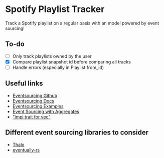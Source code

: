 # Spotify Playlist Tracker

Track a Spotify playlist on a regular basis with an model powered by event sourcing!

## To-do

- [ ] Only track playlists owned by the user
- [x] Compare playlist snapshot id before comparing all tracks
- [ ] Handle errors (especially in Playlist.from_id)

## Useful links

- [Eventsourcing Github](https://github.com/pholactery/eventsourcing)
- [Eventsourcing Docs](https://docs.rs/eventsourcing/latest/eventsourcing/)
- [Eventsourcing Examples](https://github.com/pholactery/eventsourcing/tree/master/examples)
- [Event Sourcing with Aggregates](https://medium.com/capital-one-tech/event-sourcing-with-aggregates-in-rust-4022af41cf67)
- ["impl trait for vec"](https://github.com/apolitical/impl-display-for-vec)

## Different event sourcing libraries to consider

- [Thalo](https://github.com/thalo-rs/thalo)
- [eventually-rs](https://github.com/get-eventually/eventually-rs)
